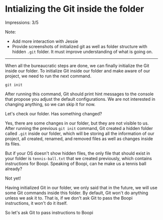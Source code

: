 # Intializing the Git inside the folder

Impressions: 3/5

Note:
 - Add more interaction with Jessie
 - Provide screenshots of initialized git as well as folder structure with hidden `.git` folder. It must improve understanding of what is going on.
---

When all the bureaucratic steps are done, we can finally initialize the Git inside our folder. To initialize Git inside our folder and make aware of our project, we need to run the next command.

```
git init
```

After running this command, Git should print hint messages to the console that propose you adjust the default configurations. We are not interested in changing anything, so we can skip it for now.

Let's check our folder. Has something changed? 

Yes, there are some changes in our folder, but they are not visible to us. After running the previous `git init` command, Git created a hidden folder called `.git` inside our folder, which will be storing all the information of our project, all created, renamed, and removed files as well as changes inside its files.

But if your OS doesn't show hidden files, the only file that should exist in your folder is `tennis-ball.txt` that we created previously, which contains instructions for Boopi. Speaking of Boopi, can he make us a tennis ball already?

Not yet!

Having initialized Git in our folder, we only said that in the future, we will use some Git commands inside this folder. By default, Git won't do anything unless we ask it to. That is, if we don't ask Git to pass the Boopi instructions, it won't do it itself.

So let's ask Git to pass instructions to Boopi

